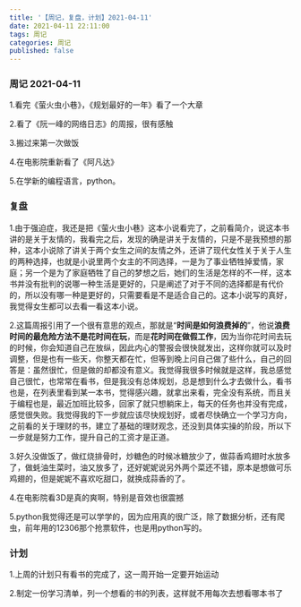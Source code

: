 ```yaml
---
title: '【周记，复盘，计划】2021-04-11'
date: 2021-04-11 22:11:00
tags: 周记
categories: 周记
published: false
---
```


### 周记 2021-04-11

1.看完《萤火虫小巷》，《规划最好的一年》看了一个大章

2.看了《阮一峰的网络日志》的周报，很有感触

3.搬过来第一次做饭

4.在电影院重新看了《阿凡达》

5.在学新的编程语言，python。

### 复盘

1.由于强迫症，我还是把《萤火虫小巷》这本小说看完了，之前看简介，说这本书讲的是关于友情的，我看完之后，发现的确是讲关于友情的，只是不是我预想的那种，这本小说除了讲关于两个女生之间的友情之外，还讲了现代女性关于关于人生的两种选择，也就是小说里两个女主的不同选择，一是为了事业牺牲掉爱情，家庭；另一个是为了家庭牺牲了自己的梦想之后，她们的生活是怎样的不一样，这本书并没有批判的说哪一种生活是更好的，只是阐述了对于不同的选择都是有代价的，所以没有哪一种是更好的，只需要看是不是适合自己的。这本小说写的真好，我觉得女生都可以去看一看这本小说。

2.这篇周报引用了一个很有意思的观点，那就是“**时间是如何浪费掉的**”，他说**浪费时间的最危险方法不是花时间在玩**，而是**花时间在做假工作**，因为当你花时间去玩的时候，你会知道自己在放纵，因此内心的警报会很快就发出，这样你就可以及时调整，但是也有一些天，你整天都在忙，但等到晚上问自己做了些什么，自己的回答是：虽然很忙，但是做的却都没有意义。我觉得我很多时候就是这样，我总感觉自己很忙，也常常在看书，但是我没有总体规划，总是想到什么才去做什么，看书也是，在列表里看到某一本书，觉得感兴趣，就拿出来看，完全没有系统，而且关于编程也是，最近加班比较多，回家了就只想躺床上，每天的任务也并没有完成，感觉很失败。我觉得我的下一步就应该尽快规划好，或者尽快确立一个学习方向，之前看的关于理财的书，建立了基础的理财观念，还没到具体实操的阶段，所以下一步就是努力工作，提升自己的工资才是正道。

3.好久没做饭了，做红烧排骨时，炒糖色的时候冰糖放少了，做蒜香鸡翅时水放多了，做蚝油生菜时，油又放多了，还好妮妮说另外两个菜还不错，原本是想做可乐鸡翅的，但是妮妮不喜欢吃甜口，就换成蒜香的了。

4.在电影院看3D是真的爽啊，特别是音效也很震撼

5.python我觉得还是可以学学的，因为应用真的很广泛，除了数据分析，还有爬虫，前年用的12306那个抢票软件，也是用python写的。



### 计划

1.上周的计划只有看书的完成了，这一周开始一定要开始运动

2.制定一份学习清单，列一个想看的书的列表，这样就不用每次去想看哪本书了

